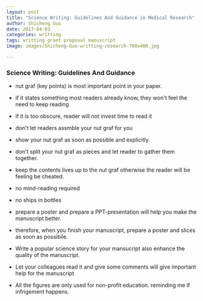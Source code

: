 ```yaml
---
layout: post
title: "Science Writing: Guidelines And Guidance in Medical Research"
author: Shicheng Guo
date: 2017-04-03
categories: writting
tags: writting grant proposal manuscript
image: images/Shicheng-Guo-writting-research-760x400.jpg

---
```


### Science Writing: Guidelines And Guidance

* nut graf (key points) is most important point in your paper.
* if it states something most readers already know, they won't feel the need to keep reading
* if it is too obscure, reader will not invest time to read it
* don't let readers assmble your nut graf for you  
* show your nut graf as soon as possible and explicitly.
* don't split your nut graf as pieces and let reader to gather them together. 
* keep the contents lives up to the nut graf otherwise the reader will be feeling be cheated.
* no mind-reading required
* no ships in bottles
* prepare a poster and prepare a PPT-presentation will help you make the manuscript better. 
* therefore, when you finish your manuscript, prepare a poster and slices as soon as possibile. 
* Write a popular science story for your mansucript also enhance the quality of the manuscript.
* Let your colleagues read it and give some comments will give important help for the manuscript

* All the figures are only used for non-profit education. reminding me if infrigement happens.

